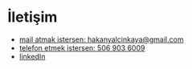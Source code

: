 # İletişim

* [mail atmak istersen: hakanyalcinkaya@gmail.com](mailto:hakanyalcinkaya@gmail.com)
* [telefon etmek istersen: 506 903 6009](tel:+905069036009)
* [linkedIn](https://www.linkedin.com/in/hakanyalcinkaya/)